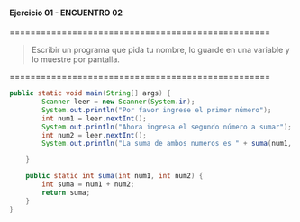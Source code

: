 #### Ejercicio 01 - ENCUENTRO 02
==================================================
> Escribir un programa que pida tu nombre, lo guarde en una variable y lo muestre por pantalla.

==================================================
```java
public static void main(String[] args) {
        Scanner leer = new Scanner(System.in);
        System.out.println("Por favor ingrese el primer número");
        int num1 = leer.nextInt();
        System.out.println("Ahora ingresa el segundo número a sumar");
        int num2 = leer.nextInt();
        System.out.println("La suma de ambos numeros es " + suma(num1, num2));

    }

    public static int suma(int num1, int num2) {
        int suma = num1 + num2;
        return suma;
    }
}
```
